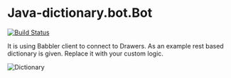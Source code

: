# Java-dictionary.bot.Bot
[![Build Status](https://travis-ci.org/DrawersApp/Java-Bot.svg?branch=master)](https://travis-ci.org/DrawersApp/Java-Bot)

It is using Babbler client to connect to Drawers. As an example rest based dictionary is given. Replace it with your custom logic.

![Dictionary](https://github.com/DrawersApp/Java-Bot/blob/master/dictionary.gif)
